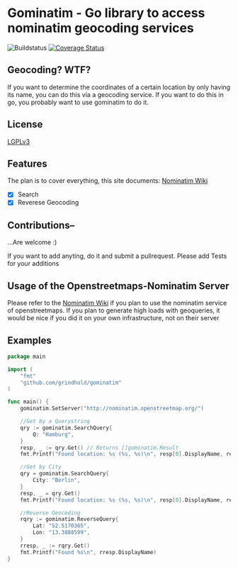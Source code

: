 # Gominatim - Go library to access nominatim geocoding services

![Buildstatus](https://travis-ci.org/grindhold/gominatim.svg)
[![Coverage Status](https://coveralls.io/repos/grindhold/gominatim/badge.png?branch=master)](https://coveralls.io/r/grindhold/gominatim?branch=master)

## Geocoding? WTF?

If you want to determine the coordinates of a certain location by only having its
name, you can do this via a geocoding service. If you want to do this in go, you
probably want to use gominatim to do it.

## License

[LGPLv3](https://www.gnu.org/licenses/lgpl.html )

## Features

The plan is to cover everything, this site documents:
[Nominatim Wiki](http://wiki.openstreetmap.org/wiki/Nominatim) 

 * [x] Search
 * [x] Reverese Geocoding

## Contributions–

…Are welcome :)

If you want to add anyting, do it and submit a pullrequest.
Please add Tests for your additions

## Usage of the Openstreetmaps-Nominatim Server

Please refer to the [Nominatim Wiki](http://wiki.openstreetmap.org/wiki/Nominatim)
if you plan to use the nominatim service of openstreetmaps. If you plan to generate
high loads with geoqueries, it would be nice if you did it on your own infrastructure, not on
their server

## Examples


```go
package main

import (
	"fmt"
	"github.com/grindhold/gominatim"
)

func main() {
	gominatim.SetServer("http://nominatim.openstreetmap.org/")

	//Get by a Querystring
	qry := gominatim.SearchQuery{
		Q: "Hamburg",
	}
	resp, _ := qry.Get() // Returns []gominatim.Result
	fmt.Printf("Found location: %s (%s, %s)\n", resp[0].DisplayName, resp[0].Lat, resp[0].Lon)

	//Get by City
	qry = gominatim.SearchQuery{
		City: "Berlin",
	}
	resp, _ = qry.Get()
	fmt.Printf("Found location: %s (%s, %s)\n", resp[0].DisplayName, resp[0].Lat, resp[0].Lon)

	//Reverse Geocoding
	rqry := gominatim.ReverseQuery{
		Lat: "52.5170365",
		Lon: "13.3888599",
	}
	rresp, _ := rqry.Get()
	fmt.Printf("Found %s\n", rresp.DisplayName)
}
```
